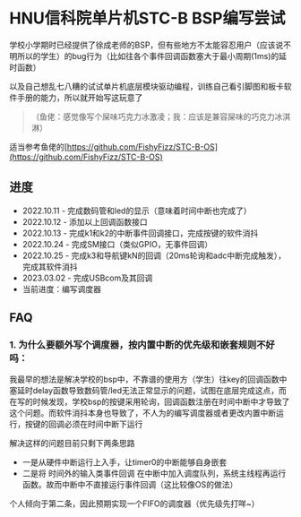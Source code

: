 # HNU信科院单片机STC-B BSP编写尝试

学校小学期时已经提供了徐成老师的BSP，但有些地方不太能容忍用户（应该说不明所以的学生）的bug行为（比如往各个事件回调函数塞大于最小周期(1ms)的延时函数）

以及自己想乱七八糟的试试单片机底层模块驱动编程，训练自己看引脚图和板卡软件手册的能力，所以就开始写这玩意了

>（鱼佬：感觉像写个屎味巧克力冰激凌；我：应该是兼容屎味的巧克力冰淇淋）

适当参考鱼佬的[https://github.com/FishyFizz/STC-B-OS](https://github.com/FishyFizz/STC-B-OS)

## 进度

* 2022.10.11 - 完成数码管和led的显示（意味着时间中断也完成了）
* 2022.10.12 - 添加以上回调函数接口
* 2022.10.13 - 完成k1和k2的中断事件回调接口，完成按键的软件消抖
* 2022.10.24 - 完成SM接口（类似GPIO，无事件回调）
* 2022.10.25 - 完成k3和导航键kN的回调（20ms轮询和adc中断完成触发），完成其软件消抖
* 2023.03.02 - 完成USBcom及其回调
* 当前进度：编写调度器

## FAQ

### 1. 为什么要额外写个调度器，按内置中断的优先级和嵌套规则不好吗：

我最早的想法是解决学校的bsp中，不靠谱的使用方（学生）往key的回调函数中塞延时delay函数导致数码管/led无法正常显示的问题，试图在底层完成这点，而在写的时候发现，学校bsp的按键采用轮询，回调函数注册在时间中断中才导致了这个问题。而软件消抖本身也导致了，不人为的编写调度器或者更改内置中断运行，按键的回调必须在时间中断下运行 

解决这样的问题目前只剩下两条思路

* 一是从硬件中断运行上入手，让timer0的中断能够自身嵌套
* 二是将 时间外的输入类事件回调 在中断中加入调度队列，系统主线程再运行函数。故而中断中不直接运行事件回调（这比较像OS的做法）

个人倾向于第二条，因此预期实现一个FIFO的调度器（优先级先打咩~）

